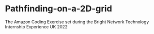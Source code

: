 # Pathfinding-on-a-2D-grid
The Amazon Coding Exercise set during the Bright Network Technology Internship Experience UK 2022
